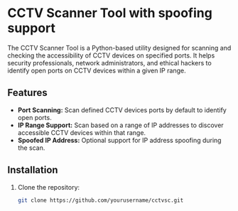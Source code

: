 # CCTV Scanner Tool with spoofing support

The CCTV Scanner Tool is a Python-based utility designed for scanning and checking the accessibility of CCTV devices on specified ports. It helps security professionals, network administrators, and ethical hackers to identify open ports on CCTV devices within a given IP range.

## Features

- **Port Scanning:** Scan defined CCTV devices ports by default to identify open ports.
- **IP Range Support:** Scan based on a range of IP addresses to discover accessible CCTV devices within that range.
- **Spoofed IP Address:** Optional support for IP address spoofing during the scan.

## Installation

1. Clone the repository:

   ```bash
   git clone https://github.com/yourusername/cctvsc.git
